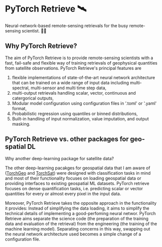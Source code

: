 # PyTorch Retrieve 🛰️

Neural-network-based remote-sensing retrievals for the busy remote-sensing scientist. 👩‍🔬

## Why PyTorch Retrieve?

The aim of PyTorch Retrieve is to provide remote-sensing scientists with a fast,
fail-safe and flexible way of training retrievals of geophysical quantities from
satellite observations. PyTorch Retrieve's principal features are

1. flexible implementations of state-of-the-art neural network architecture that
   can be trained on a wide range of input data including multi-spectral,
   multi-sensor and multi time step data,
2. multi-output retrievals handling scalar, vector, continuous and catergorical outputs,
3. Modular model configuration using configuration files in '.toml' or '.yaml' format,
4. Probabilistic regression using quantiles or binned distributions,
5. Built-in handling of input normalization, value imputation, and output masking.

## PyTorch Retrieve vs. other packages for geo-spatial DL

Why another deep-learning package for satellite data?

The other deep-learning pacakges for geospatial data that I am aware of  ([TorchGeo](https://github.com/microsoft/torchgeo) and [TorchSat](https://github.com/sshuair/torchsat)) were designed with classification tasks in mind and most of their functionality focuses on loading geospatial data or providing interfaces to existing geospatial ML datasets. PyTorch retrieve focuses on dense quantification tasks, i.e. predicting scalar or vector quantities for every or almost every pixel in the input data.

Moreover, PyTorch Retrieve takes the opposite approach in the functionality it
provides: Instead of simplifying the data loading, it aims to simplify the
technical details of implementing a good-perfoming neural networ. PyTorch
Retrieve aims separate the science code (the preparation of the training data
and evaluation of the retrieval) from the engineering (the training of the
machine learning model). Separating concerns in this way, swapping out the
neural network architecture used becomes a simple change of a configuration
file.
